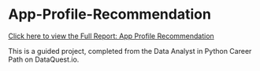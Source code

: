 # App-Profile-Recommendation

[Click here to view the Full Report: App Profile Recommendation](https://nbviewer.jupyter.org/github/stephentaul22/App-Profile-Recommendation/blob/main/App%20Profile%20Recommendation%20%7C%20Guided%20Project%201.ipynb)

This is a guided project, completed from the Data Analyst in Python Career Path on DataQuest.io.
